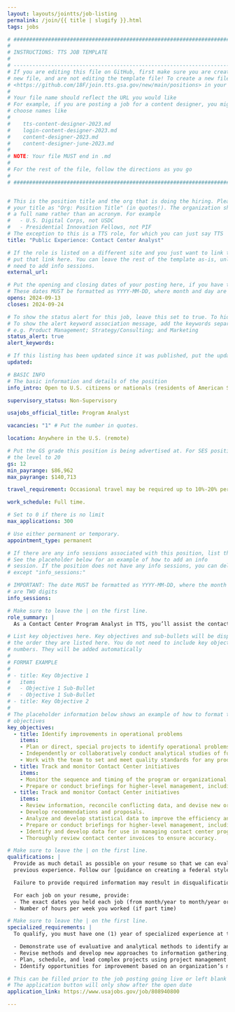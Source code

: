 ```yaml
---
layout: layouts/jointts/job-listing
permalink: /join/{{ title | slugify }}.html
tags: jobs

# ###############################################################################
#                                                                              #
# INSTRUCTIONS: TTS JOB TEMPLATE                                               #
#                                                                              #
# -----------------------------------------------------------------------------#
# If you are editing this file on GitHub, first make sure you are creating a   #
# new file, and are not editing the template file! To create a new file, go to #
# <https://github.com/18F/join.tts.gsa.gov/new/main/positions> in your browser #
#                                                                              #
# Your file name should reflect the URL you would like                         #
# For example, if you are posting a job for a content designer, you might      #
# choose names like                                                            #
#                                                                              #
#    tts-content-designer-2023.md                                              #
#    login-content-designer-2023.md                                            #
#    content-designer-2023.md                                                  #
#    content-designer-june-2023.md                                             #
#                                                                              #
# NOTE: Your file MUST end in .md                                              #
#                                                                              #
# For the rest of the file, follow the directions as you go                    #
#                                                                              #
# ###############################################################################


# This is the position title and the org that is doing the hiring. Please format
# your title as "Org: Position Title" (in quotes!). The organization should be
# a full name rather than an acronym. For example
#   - U.S. Digital Corps, not USDC
#   - Presidential Innovation Fellows, not PIF
# The exception to this is a TTS role, for which you can just say TTS
title: "Public Experience: Contact Center Analyst"

# If the role is listed on a different site and you just want to link to it,
# put that link here. You can leave the rest of the template as-is, unless you 
# need to add info sessions.
external_url:

# Put the opening and closing dates of your posting here, if you have them
# These dates MUST be formatted as YYYY-MM-DD, where month and day are 2-digits
opens: 2024-09-13
closes: 2024-09-24

# To show the status alert for this job, leave this set to true. To hide it, change to false
# To show the alert keyword association message, add the keywords separated by a semi-colon
# e.g. Product Management; Strategy/Consulting; and Marketing
status_alert: true
alert_keywords:

# If this listing has been updated since it was published, put the updated date below in YYYY-MM-DD   # format
updated:

# BASIC INFO
# The basic information and details of the position
info_intro: Open to U.S. citizens or nationals (residents of American Samoa and Swains Island). Subject to background check. Full information is available on [USAJOBS](https://www.usajobs.gov/job/808940800).

supervisory_status: Non-Supervisory

usajobs_official_title: Program Analyst

vacancies: "1" # Put the number in quotes.

location: Anywhere in the U.S. (remote)

# Put the GS grade this position is being advertised at. For SES positions, set
# the level to 20
gs: 12
min_payrange: $86,962
max_payrange: $140,713

travel_requirement: Occasional travel may be required up to 10%-20% per year.

work_schedule: Full time.

# Set to 0 if there is no limit
max_applications: 300 

# Use either permanent or temporary.
appointment_type: permanent

# If there are any info sessions associated with this position, list them here
# See the placeholder below for an example of how to add an info
# session. If the position does not have any info sessions, you can delete everything
# except "info_sessions:"

# IMPORTANT: The date MUST be formatted as YYYY-MM-DD, where the month and day
# are TWO digits 
info_sessions:

# Make sure to leave the | on the first line.
role_summary: |
  As a Contact Center Program Analyst in TTS, you’ll assist the contact center in analyzing call metrics and other data provided by systems or contractors. TTS has a wide range of programs that further the organization’s mission, many of which operate on a reimbursable basis, including the USAGov Contact Center. You’ll assist the contact center team in reconciling the contract budget for the program after reviewing invoices. To meet these goals, you’ll iterate on current processes and participate in establishing new and more efficient ways to operate at the contact center. Success in this role requires analytical skills, organizational & policy knowledge, an aptitude for relationship building - especially with our internal partners, and a love of spreadsheets!

# List key objectives here. Key objectives and sub-bullets will be displayed in
# the order they are listed here. You do not need to include key objective
# numbers. They will be added automatically
#
# FORMAT EXAMPLE
# 
# - title: Key Objective 1
#   items 
#   - Objective 1 Sub-Bullet
#   - Objective 1 Sub-Bullet
# - title: Key Objective 2
#
# The placeholder information below shows an example of how to format the key
# objectives
key_objectives:
  - title: Identify improvements in operational problems 
    items:
    - Plan or direct, special projects to identify operational problems, evaluate solutions, and recommend actions within the contact center. 
    - Independently or collaboratively conduct analytical studies of functional activities or programs.
    - Work with the team to set and meet quality standards for any product you build.
  - title: Track and monitor Contact Center initiatives
    items:
    - Monitor the sequence and timing of the program or organizational milestones on contact center initiatives.
    - Prepare or conduct briefings for higher-level management, including analysis, recommendations or action plans, and guidance for implementation. 
  - title: Track and monitor Contact Center initiatives
    items:
    - Review information, reconcile conflicting data, and devise new or modified methods to analyze findings.
    - Develop recommendations and proposals.
    - Analyze and develop statistical data to improve the efficiency and effectiveness of programs or internal support operations for contact center quality management.
    - Prepare or conduct briefings for higher-level management, including analysis, recommendations or action plans, and guidance for implementation. 
    - Identify and develop data for use in managing contact center programs.
    - Thoroughly review contact center invoices to ensure accuracy.

# Make sure to leave the | on the first line.
qualifications: |
  Provide as much detail as possible on your resume so that we can evaluate your
  previous experience. Follow our [guidance on creating a federal style resume.](https://join.tts.gsa.gov/resume/)

  Failure to provide required information may result in disqualification.

  For each job on your resume, provide:
  - The exact dates you held each job (from month/year to month/year or “present”)
  - Number of hours per week you worked (if part time)

# Make sure to leave the | on the first line.
specialized_requirements: |
  To qualify, you must have one (1) year of specialized experience at the next lower GS-grade (or equivalent). Specialized experience is defined as follows:

  - Demonstrate use of evaluative and analytical methods to identify and measure progress;
  - Revise methods and develop new approaches to information gathering;
  - Plan, schedule, and lead complex projects using project management techniques;
  - Identify opportunities for improvement based on an organization’s mission, practices, and procedures.

# This can be filled prior to the job posting going live or left blank #
# The application button will only show after the open date            #
application_link: https://www.usajobs.gov/job/808940800

---
```

